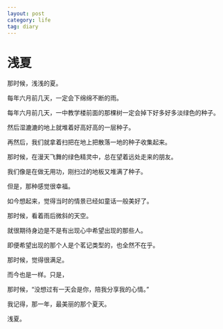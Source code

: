 ```yaml
---
layout: post
category: life
tag: diary
---
```


浅夏
===

那时候，浅浅的夏。

每年六月前几天，一定会下绵绵不断的雨。

每年六月前几天，一中教学楼前面的那棵树一定会掉下好多好多淡绿色的种子。

然后湿漉漉的地上就堆着好高好高的一层种子。

再然后，我们就拿着扫把在地上把散落一地的种子收集起来。

那时候，在漫天飞舞的绿色精灵中，总在望着远处走来的朋友。

我们像是在做无用功，刚扫过的地板又堆满了种子。

但是，那种感觉很幸福。

如今想起来，觉得当时的情景已经如童话一般美好了。

那时候，看着雨后微斜的天空。

就很期待身边是不是有出现心中希望出现的那些人。

即便希望出现的那个人是个茗记类型的，也全然不在乎。

那时候，觉得很满足。

而今也是一样。只是，

那时候，“没想过有一天会是你，陪我分享我的心情。”

我记得，那一年，最美丽的那个夏天。

浅夏。
